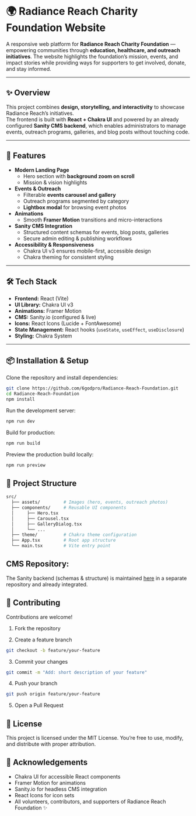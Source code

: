 # 🌍 Radiance Reach Charity Foundation Website

A responsive web platform for **Radiance Reach Charity Foundation** — empowering communities through **education, healthcare, and outreach initiatives**. The website highlights the foundation’s mission, events, and impact stories while providing ways for supporters to get involved, donate, and stay informed.

---

## ✨ Overview
This project combines **design, storytelling, and interactivity** to showcase Radiance Reach’s initiatives.  
The frontend is built with **React + Chakra UI** and powered by an already configured **Sanity CMS backend**, which enables administrators to manage events, outreach programs, galleries, and blog posts without touching code.

---

## 🚀 Features
- **Modern Landing Page**
  - Hero section with **background zoom on scroll**
  - Mission & vision highlights
- **Events & Outreach**
  - Filterable **events carousel and gallery**
  - Outreach programs segmented by category
  - **Lightbox modal** for browsing event photos
- **Animations**
  - Smooth **Framer Motion** transitions and micro-interactions
- **Sanity CMS Integration**
  - Structured content schemas for events, blog posts, galleries
  - Secure admin editing & publishing workflows
- **Accessibility & Responsiveness**
  - Chakra UI v3 ensures mobile-first, accessible design
  - Chakra theming for consistent styling

---

## 🛠️ Tech Stack
- **Frontend:** React (Vite)  
- **UI Library:** Chakra UI v3  
- **Animations:** Framer Motion  
- **CMS:** Sanity.io (configured & live)  
- **Icons:** React Icons (Lucide + FontAwesome)  
- **State Management:** React hooks (`useState`, `useEffect`, `useDisclosure`)  
- **Styling:** Chakra System  

---

## 📦 Installation & Setup
Clone the repository and install dependencies:
```bash
git clone https://github.com/6godpro/Radiance-Reach-Foundation.git
cd Radiance-Reach-Foundation
npm install
```

Run the development server:
```bash
npm run dev
```

Build for production:
```bash
npm run build
```

Preview the production build locally:
```bash
npm run preview
```

## 📂 Project Structure
```bash
src/
  ├── assets/         # Images (hero, events, outreach photos)
  ├── components/     # Reusable UI components
  │     ├── Hero.tsx
  │     ├── Carousel.tsx
  │     ├── GalleryDialog.tsx
  │     └── ...
  ├── theme/          # Chakra theme configuration
  ├── App.tsx         # Root app structure
  └── main.tsx        # Vite entry point
```

## CMS Repository:
The Sanity backend (schemas & structure) is maintained [here](https://github.com/6godpro/studio-radiance-reach-charity-foundation) in a separate repository and already integrated.

## 🤝 Contributing

Contributions are welcome!

1. Fork the repository

2. Create a feature branch
```bash
git checkout -b feature/your-feature
```

3. Commit your changes
```bash
git commit -m "Add: short description of your feature"
```

4. Push your branch
```bash
git push origin feature/your-feature
```

5. Open a Pull Request

## 📄 License

This project is licensed under the MIT License.
You’re free to use, modify, and distribute with proper attribution.

## 🌟 Acknowledgements
* Chakra UI for accessible React components
* Framer Motion for animations
* Sanity.io for headless CMS integration
* React Icons for icon sets
* All volunteers, contributors, and supporters of Radiance Reach Foundation ✨
